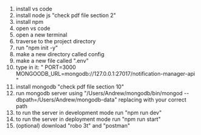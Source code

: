 1. install vs code
2. install node js "check pdf file section 2"
3. install npm
4. open vs code
5. open a new terminal
6. traverse to the project directory
7. run "npm init -y"
8. make a new directory called config
9. make a new file called ".env"
10. type in it:
"
    PORT=3000
    MONGOODB_URL=mongodb://127.0.0.1:27017/notification-manager-api
"
11. install mongodb "check pdf file section 10" 
12. run mongodb server using "/Users/Andrew/mongodb/bin/mongod --dbpath=/Users/Andrew/mongodb-data" replacing with your correct path
13. to run the server in development mode run "npm run dev"
14. to run the server in deployment mode run "npm run start"
15. (optional) download "robo 3t" and "postman"